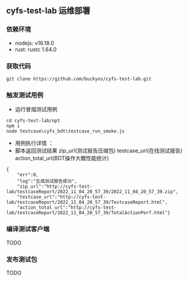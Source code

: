 ## cyfs-test-lab 运维部署

### 依赖环境
+ nodejs: v16.18.0
+ rust: rustc 1.64.0 
### 获取代码
```
git clone https://github.com/buckyos/cyfs-test-lab.git
```
### 触发测试用例
+ 运行冒烟测试用例
```
cd cyfs-test-lab/opt
npm i
node testcase\cyfs_bdt\testcase_run_smoke.js
```
+ 用例执行详情 ：
+ 脚本返回测试结果 zip_url(测试报告压缩包) testcase_url(在线测试报告) action_total_url(BDT操作大概性能统计)
```
{
    "err":0,
    "log":"生成测试报告成功",
    "zip_url":"http://cyfs-test-lab/testcaseReport/2022_11_04_20_57_39/2022_11_04_20_57_39.zip",
    "testcase_url":"http://cyfs-test-lab/testcaseReport/2022_11_04_20_57_39/TestcaseReport.html",
    "action_total_url":"http://cyfs-test-lab/testcaseReport/2022_11_04_20_57_39/TotalActionPerf.html"}
```
### 编译测试客户端
TODO
### 发布测试包
TODO
